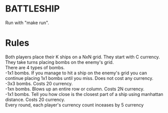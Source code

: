 BATTLESHIP
===========
Run with "make run".

Rules
======
Both players place their K ships on a NxN grid. They start with C currency.<br />
They take turns placing bombs on the enemy's grid.<br />
There are 4 types of bombs.<br />
-1x1 bombs. If you manage to hit a ship on the enemy's grid you can continue placing 1x1 bombs until you miss. Does not cost any currency. <br />
-3x3 bombs. Costs 20 currency.<br />
-1xn bombs. Blows up an entire row or column. Costs 2N currency. <br />
-1x1 bombs. Tell you how close is the closest part of a ship using manhattan distance. Costs 20 currency. <br />
Every round, each player's currency count inceases by 5 currency <br />
